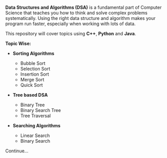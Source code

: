 **Data Structures and Algorithms (DSA)** is a fundamental part of Computer Science that teaches you how to think and solve complex problems systematically. Using the right data structure and algorithm makes your program run faster, especially when working with lots of data.

This repository will cover topics using **C++**, **Python** and **Java**.

**Topic Wise:**

- **Sorting Algorithms**

  - Bubble Sort
  - Selection Sort
  - Insertion Sort
  - Merge Sort
  - Quick Sort

- **Tree based DSA**

  - Binary Tree
  - Binary Search Tree
  - Tree Traversal

- **Searching Algorithms**
  - Linear Search
  - Binary Search

Continue...
